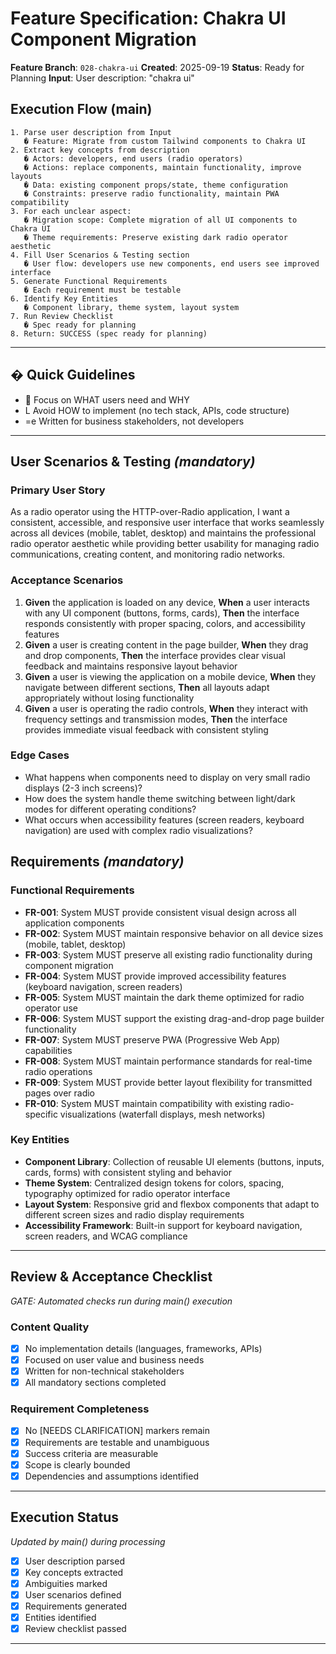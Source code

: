 # Feature Specification: Chakra UI Component Migration

**Feature Branch**: `028-chakra-ui`
**Created**: 2025-09-19
**Status**: Ready for Planning
**Input**: User description: "chakra ui"

## Execution Flow (main)
```
1. Parse user description from Input
   � Feature: Migrate from custom Tailwind components to Chakra UI
2. Extract key concepts from description
   � Actors: developers, end users (radio operators)
   � Actions: replace components, maintain functionality, improve layouts
   � Data: existing component props/state, theme configuration
   � Constraints: preserve radio functionality, maintain PWA compatibility
3. For each unclear aspect:
   � Migration scope: Complete migration of all UI components to Chakra UI
   � Theme requirements: Preserve existing dark radio operator aesthetic
4. Fill User Scenarios & Testing section
   � User flow: developers use new components, end users see improved interface
5. Generate Functional Requirements
   � Each requirement must be testable
6. Identify Key Entities
   � Component library, theme system, layout system
7. Run Review Checklist
   � Spec ready for planning
8. Return: SUCCESS (spec ready for planning)
```

---

## � Quick Guidelines
-  Focus on WHAT users need and WHY
- L Avoid HOW to implement (no tech stack, APIs, code structure)
- =e Written for business stakeholders, not developers

---

## User Scenarios & Testing *(mandatory)*

### Primary User Story
As a radio operator using the HTTP-over-Radio application, I want a consistent, accessible, and responsive user interface that works seamlessly across all devices (mobile, tablet, desktop) and maintains the professional radio operator aesthetic while providing better usability for managing radio communications, creating content, and monitoring radio networks.

### Acceptance Scenarios
1. **Given** the application is loaded on any device, **When** a user interacts with any UI component (buttons, forms, cards), **Then** the interface responds consistently with proper spacing, colors, and accessibility features
2. **Given** a user is creating content in the page builder, **When** they drag and drop components, **Then** the interface provides clear visual feedback and maintains responsive layout behavior
3. **Given** a user is viewing the application on a mobile device, **When** they navigate between different sections, **Then** all layouts adapt appropriately without losing functionality
4. **Given** a user is operating the radio controls, **When** they interact with frequency settings and transmission modes, **Then** the interface provides immediate visual feedback with consistent styling

### Edge Cases
- What happens when components need to display on very small radio displays (2-3 inch screens)?
- How does the system handle theme switching between light/dark modes for different operating conditions?
- What occurs when accessibility features (screen readers, keyboard navigation) are used with complex radio visualizations?

## Requirements *(mandatory)*

### Functional Requirements
- **FR-001**: System MUST provide consistent visual design across all application components
- **FR-002**: System MUST maintain responsive behavior on all device sizes (mobile, tablet, desktop)
- **FR-003**: System MUST preserve all existing radio functionality during component migration
- **FR-004**: System MUST provide improved accessibility features (keyboard navigation, screen readers)
- **FR-005**: System MUST maintain the dark theme optimized for radio operator use
- **FR-006**: System MUST support the existing drag-and-drop page builder functionality
- **FR-007**: System MUST preserve PWA (Progressive Web App) capabilities
- **FR-008**: System MUST maintain performance standards for real-time radio operations
- **FR-009**: System MUST provide better layout flexibility for transmitted pages over radio
- **FR-010**: System MUST maintain compatibility with existing radio-specific visualizations (waterfall displays, mesh networks)

### Key Entities
- **Component Library**: Collection of reusable UI elements (buttons, inputs, cards, forms) with consistent styling and behavior
- **Theme System**: Centralized design tokens for colors, spacing, typography optimized for radio operator interface
- **Layout System**: Responsive grid and flexbox components that adapt to different screen sizes and radio display requirements
- **Accessibility Framework**: Built-in support for keyboard navigation, screen readers, and WCAG compliance

---

## Review & Acceptance Checklist
*GATE: Automated checks run during main() execution*

### Content Quality
- [x] No implementation details (languages, frameworks, APIs)
- [x] Focused on user value and business needs
- [x] Written for non-technical stakeholders
- [x] All mandatory sections completed

### Requirement Completeness
- [x] No [NEEDS CLARIFICATION] markers remain
- [x] Requirements are testable and unambiguous
- [x] Success criteria are measurable
- [x] Scope is clearly bounded
- [x] Dependencies and assumptions identified

---

## Execution Status
*Updated by main() during processing*

- [x] User description parsed
- [x] Key concepts extracted
- [x] Ambiguities marked
- [x] User scenarios defined
- [x] Requirements generated
- [x] Entities identified
- [x] Review checklist passed

---